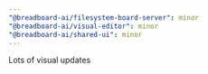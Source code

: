 ```yaml
---
"@breadboard-ai/filesystem-board-server": minor
"@breadboard-ai/visual-editor": minor
"@breadboard-ai/shared-ui": minor
---
```


Lots of visual updates
